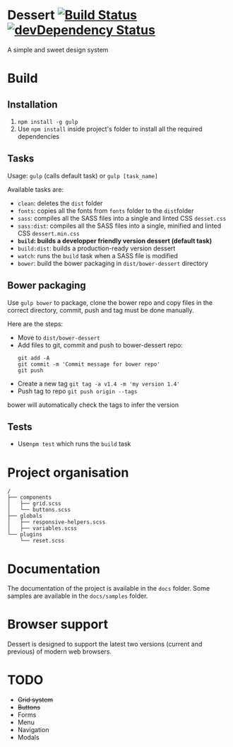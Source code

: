 Dessert [![Build Status](https://travis-ci.org/RulzUrLife/dessert.svg)](https://travis-ci.org/RulzUrLife/dessert) [![devDependency Status](https://david-dm.org/RulzUrLife/dessert/dev-status.svg)](https://david-dm.org/RulzUrLife/dessert#info=devDependencies)
=======

A simple and sweet design system

# Build

## Installation
1. `npm install -g gulp`
2. Use `npm install` inside project's folder to install all the required dependencies

## Tasks
Usage: `gulp` (calls default task) or `gulp [task_name]`

Available tasks are:
* `clean`: deletes the `dist` folder
* `fonts`: copies all the fonts from `fonts` folder to the `dist`folder
* `sass`: compiles all the SASS files into a single and linted CSS `desset.css`
* `sass:dist`: compiles all the SASS files into a single, minified and linted CSS `dessert.min.css`
* **`build`: builds a developper friendly version dessert (default task)**
* `build:dist`: builds a production-ready version dessert
* `watch`: runs the `build` task when a SASS file is modified
* `bower`: build the bower packaging in `dist/bower-dessert` directory

## Bower packaging

Use `gulp bower` to package, clone the bower repo and copy files in
the correct directory, commit, push and tag must be done manually.

Here are the steps:

* Move to `dist/bower-dessert`
* Add files to git, commit and push to bower-dessert repo:
    ```shell
    git add -A
    git commit -m 'Commit message for bower repo'
    git push
    ```
* Create a new tag ```git tag -a v1.4 -m 'my version 1.4'```
* Push tag to repo ```git push origin --tags```

bower will automatically check the tags to infer the version

## Tests
* Use`npm test` which runs the `build` task

# Project organisation
```
/
├── components
│   ├── grid.scss
│   └── buttons.scss
├── globals
│   ├── responsive-helpers.scss
│   ├── variables.scss
└── plugins
    └── reset.scss
```

# Documentation
The documentation of the project is available in the `docs` folder. Some samples are available in the `docs/samples` folder.

# Browser support
Dessert is designed to support the latest two versions (current and previous) of modern web browsers.

# TODO
* ~~Grid system~~
* ~~Buttons~~
* Forms
* Menu
* Navigation
* Modals
